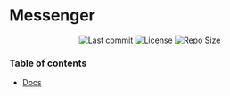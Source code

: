 # Messenger 

<div align="center"><p>
    <a href="https://github.com/Messenger-UTM-Project/Echo/pulse">
      <img alt="Last commit" src="https://img.shields.io/github/last-commit/Messenger-UTM-Project/Echo?style=for-the-badge&logo=starship&color=8bd5ca&logoColor=D9E0EE&labelColor=302D41"/>
    </a>
    <a href="https://github.com/Messenger-UTM-Project/Echo/blob/main/LICENSE">
      <img alt="License" src="https://img.shields.io/github/license/Messenger-UTM-Project/Echo?style=for-the-badge&logo=starship&color=ee999f&logoColor=D9E0EE&labelColor=302D41" />
    </a>
    <a href="https://github.com/Messenger-UTM-Project/Echo">
      <img alt="Repo Size" src="https://img.shields.io/github/repo-size/Messenger-UTM-Project/Echo?color=%23DDB6F2&label=SIZE&logo=codesandbox&style=for-the-badge&logoColor=D9E0EE&labelColor=302D41" />
    </a>
</p></div>

### Table of contents
- [Docs](https://github.com/Messenger-UTM-Project/Docs)
